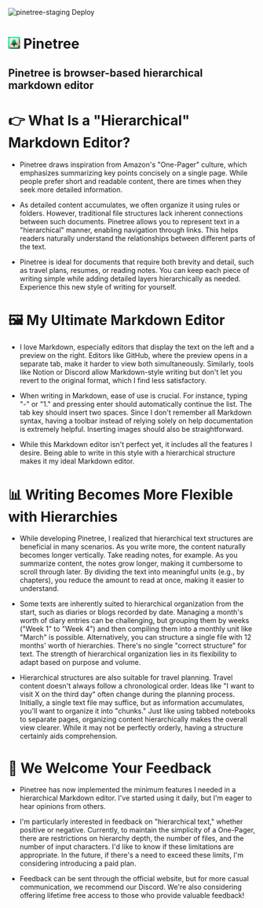 ![pinetree-staging Deploy](https://github.com/binnmti/Pinetree/actions/workflows/staging.yml/badge.svg)

# <img src="Pinetree/wwwroot/Pinetree.png" alt="Pinetree Logo" width="24" height="24"/> Pinetree
## Pinetree is browser-based hierarchical markdown editor

# 👉 What Is a "Hierarchical" Markdown Editor?
- Pinetree draws inspiration from Amazon's "One-Pager" culture, which emphasizes summarizing key points concisely on a single page. While people prefer short and readable content, there are times when they seek more detailed information.

- As detailed content accumulates, we often organize it using rules or folders. However, traditional file structures lack inherent connections between such documents. Pinetree allows you to represent text in a "hierarchical" manner, enabling navigation through links. This helps readers naturally understand the relationships between different parts of the text.

- Pinetree is ideal for documents that require both brevity and detail, such as travel plans, resumes, or reading notes. You can keep each piece of writing simple while adding detailed layers hierarchically as needed. Experience this new style of writing for yourself.

#  🖼️ My Ultimate Markdown Editor
- I love Markdown, especially editors that display the text on the left and a preview on the right. Editors like GitHub, where the preview opens in a separate tab, make it harder to view both simultaneously. Similarly, tools like Notion or Discord allow Markdown-style writing but don't let you revert to the original format, which I find less satisfactory.

- When writing in Markdown, ease of use is crucial. For instance, typing "-" or "1." and pressing enter should automatically continue the list. The tab key should insert two spaces. Since I don't remember all Markdown syntax, having a toolbar instead of relying solely on help documentation is extremely helpful. Inserting images should also be straightforward.

- While this Markdown editor isn't perfect yet, it includes all the features I desire. Being able to write in this style with a hierarchical structure makes it my ideal Markdown editor.

# 📊 Writing Becomes More Flexible with Hierarchies
- While developing Pinetree, I realized that hierarchical text structures are beneficial in many scenarios. As you write more, the content naturally becomes longer vertically. Take reading notes, for example. As you summarize content, the notes grow longer, making it cumbersome to scroll through later. By dividing the text into meaningful units (e.g., by chapters), you reduce the amount to read at once, making it easier to understand.

- Some texts are inherently suited to hierarchical organization from the start, such as diaries or blogs recorded by date. Managing a month's worth of diary entries can be challenging, but grouping them by weeks ("Week 1" to "Week 4") and then compiling them into a monthly unit like "March" is possible. Alternatively, you can structure a single file with 12 months' worth of hierarchies. There's no single "correct structure" for text. The strength of hierarchical organization lies in its flexibility to adapt based on purpose and volume.

- Hierarchical structures are also suitable for travel planning. Travel content doesn't always follow a chronological order. Ideas like "I want to visit X on the third day" often change during the planning process. Initially, a single text file may suffice, but as information accumulates, you'll want to organize it into "chunks." Just like using tabbed notebooks to separate pages, organizing content hierarchically makes the overall view clearer. While it may not be perfectly orderly, having a structure certainly aids comprehension.

# 🙏 We Welcome Your Feedback
- Pinetree has now implemented the minimum features I needed in a hierarchical Markdown editor. I've started using it daily, but I'm eager to hear opinions from others.

- I'm particularly interested in feedback on "hierarchical text," whether positive or negative. Currently, to maintain the simplicity of a One-Pager, there are restrictions on hierarchy depth, the number of files, and the number of input characters. I'd like to know if these limitations are appropriate. In the future, if there's a need to exceed these limits, I'm considering introducing a paid plan.

- Feedback can be sent through the official website, but for more casual communication, we recommend our Discord. We're also considering offering lifetime free access to those who provide valuable feedback!
